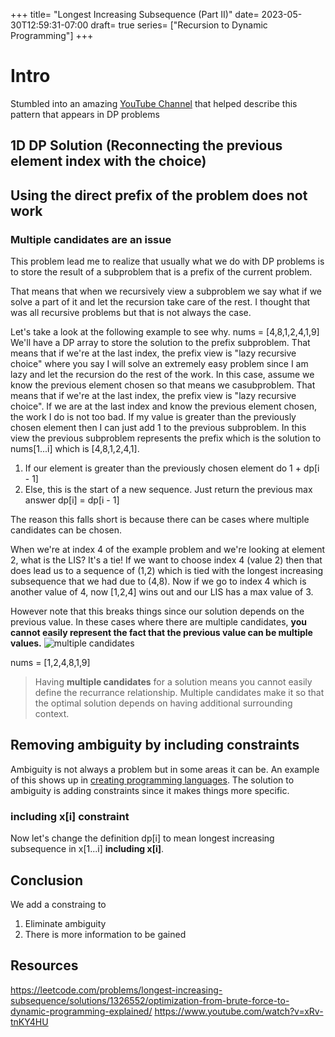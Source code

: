 +++
title= "Longest Increasing Subsequence (Part II)"
date= 2023-05-30T12:59:31-07:00
draft= true
series= ["Recursion to Dynamic Programming"]
+++

# Intro
Stumbled into an amazing [YouTube Channel](https://www.youtube.com/playlist?list=PL4l4bxjizQAGMPbDzxGKUekxObBN5DSSO) that 
helped describe this pattern that appears in DP problems

## 1D DP Solution (Reconnecting the previous element index with the choice)

## Using the direct prefix of the problem does not work

### Multiple candidates are an issue
This problem lead me to realize that usually what we do with DP problems is to store the result 
of a subproblem that is a prefix of the current problem.

That means that when we recursively view a subproblem we say what if we solve a part of it 
and let the recursion take care of the rest. I thought that was all recursive problems but that is not always the case.

Let's take a look at the following example to see why.
nums = [4,8,1,2,4,1,9]
We'll have a DP array to store the solution to the prefix subproblem. That means that if we're at the last index, the prefix 
view is "lazy recursive choice" where you say I will solve an extremely easy problem since I am lazy and let the recursion 
do the rest of the work. In this case, assume we know the previous element chosen so that means we casubproblem. That means that if we're at the last index, the prefix 
view is "lazy recursive choice". If we are at the last index and know the previous element chosen, the work I do is not too bad. 
If my value is greater than the previously chosen element then I can just add 1 to the previous subproblem. In this view 
the previous subproblem represents the prefix which is the solution to nums[1...i] which is [4,8,1,2,4,1].
1. If our element is greater than the previously chosen element do 1 + dp[i - 1]
2. Else, this is the start of a new sequence. Just return the previous max answer dp[i] = dp[i - 1] 

The reason this falls short is because there can be cases where multiple candidates can be chosen.

When we're at index 4 of the example problem and we're looking at element 2, what is the LIS? It's a tie! 
If we want to choose index 4 (value 2) then that does lead us to a sequence of (1,2) which is tied with 
the longest increasing subsequence that we had due to (4,8). Now if we go to index 4 which is another value of 4, now [1,2,4] wins out and our LIS has a max value of 3.

However note that this breaks things since our solution depends on the previous value. In these cases where there are multiple candidates, **you cannot easily 
represent the fact that the previous value can be multiple values.**
![multiple candidates](/images/lis-multiple-candidates.jpg)

nums = [1,2,4,8,1,9]

> Having **multiple candidates** for a solution means you cannot easily define the recurrance relationship.
> Multiple candidates make it so that the optimal solution depends on having additional surrounding context.

## Removing ambiguity by including constraints
Ambiguity is not always a problem but in some areas it can be. An example of this shows up in [creating programming languages](https://en.wikibooks.org/wiki/Introduction_to_Programming_Languages/Grammars).
The solution to ambiguity is adding constraints since it makes things more specific.

### including x[i] constraint
Now let's change the definition dp[i] to mean longest increasing subsequence in x[1...i] **including x[i]**.

## Conclusion

We add a constraing to 
1. Eliminate ambiguity
2. There is more information to be gained 



## Resources
https://leetcode.com/problems/longest-increasing-subsequence/solutions/1326552/optimization-from-brute-force-to-dynamic-programming-explained/
https://www.youtube.com/watch?v=xRv-tnKY4HU

